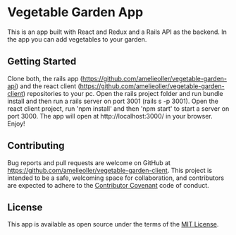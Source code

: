# Vegetable Garden App
This is an app built with React and Redux and a Rails API as the backend. In the app you can add vegetables to your garden.

## Getting Started
Clone both, the rails app (https://github.com/amelieoller/vegetable-garden-api) and the react client (https://github.com/amelieoller/vegetable-garden-client) repositories to your pc. Open the rails project folder and run bundle install and then run a rails server on port 3001 (rails s -p 3001). Open the react client project, run 'npm install' and then 'npm start' to start a server on port 3000. The app will open at http://localhost:3000/ in your browser. Enjoy!

## Contributing
Bug reports and pull requests are welcome on GitHub at https://github.com/amelieoller/vegetable-garden-client. This project is intended to be a safe, welcoming space for collaboration, and contributors are expected to adhere to the [Contributor Covenant](http://contributor-covenant.org) code of conduct.

## License
This app is available as open source under the terms of the [MIT License](http://opensource.org/licenses/MIT).
